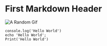 # First Markdown Header

![A Random Gif](https://media.giphy.com/media/rJH66JzvgZy4PFN117/giphy.gif)

```
console.log('Hello World')
echo 'Hello World';
Print('Hello World')
```
